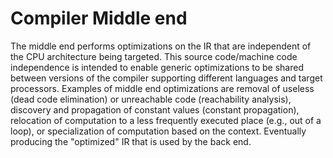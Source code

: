 # Compiler Middle end


The middle end performs optimizations on the IR that are independent of
the CPU architecture being targeted. This source code/machine code
independence is intended to enable generic optimizations to be shared
between versions of the compiler supporting different languages and
target processors. Examples of middle end optimizations are removal of
useless (dead code elimination) or unreachable code (reachability
analysis), discovery and propagation of constant values (constant
propagation), relocation of computation to a less frequently executed
place (e.g., out of a loop), or specialization of computation based on
the context. Eventually producing the "optimized" IR that is used by the
back end.

